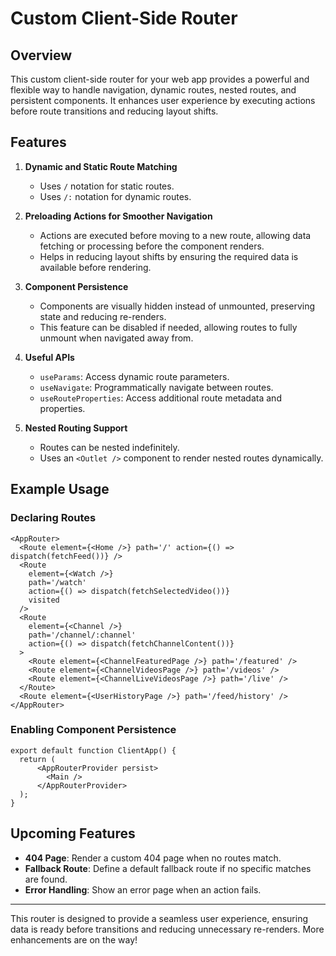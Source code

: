 # Custom Client-Side Router

## Overview
This custom client-side router for your web app provides a powerful and flexible way to handle navigation, dynamic routes, nested routes, and persistent components. It enhances user experience by executing actions before route transitions and reducing layout shifts.

## Features

1. **Dynamic and Static Route Matching**
   - Uses `/` notation for static routes.
   - Uses `/:` notation for dynamic routes.
   
2. **Preloading Actions for Smoother Navigation**
   - Actions are executed before moving to a new route, allowing data fetching or processing before the component renders.
   - Helps in reducing layout shifts by ensuring the required data is available before rendering.
   
3. **Component Persistence**
   - Components are visually hidden instead of unmounted, preserving state and reducing re-renders.
   - This feature can be disabled if needed, allowing routes to fully unmount when navigated away from.

4. **Useful APIs**
   - `useParams`: Access dynamic route parameters.
   - `useNavigate`: Programmatically navigate between routes.
   - `useRouteProperties`: Access additional route metadata and properties.

5. **Nested Routing Support**
   - Routes can be nested indefinitely.
   - Uses an `<Outlet />` component to render nested routes dynamically.

## Example Usage

### Declaring Routes
```tsx
<AppRouter>
  <Route element={<Home />} path='/' action={() => dispatch(fetchFeed())} />
  <Route
    element={<Watch />}
    path='/watch'
    action={() => dispatch(fetchSelectedVideo())}
    visited
  />
  <Route
    element={<Channel />}
    path='/channel/:channel'
    action={() => dispatch(fetchChannelContent())}
  >
    <Route element={<ChannelFeaturedPage />} path='/featured' />
    <Route element={<ChannelVideosPage />} path='/videos' />
    <Route element={<ChannelLiveVideosPage />} path='/live' />
  </Route>
  <Route element={<UserHistoryPage />} path='/feed/history' />
</AppRouter>
```

### Enabling Component Persistence
```tsx
export default function ClientApp() {
  return (
      <AppRouterProvider persist>
        <Main />
      </AppRouterProvider>
  );
}
```

## Upcoming Features
- **404 Page**: Render a custom 404 page when no routes match.
- **Fallback Route**: Define a default fallback route if no specific matches are found.
- **Error Handling**: Show an error page when an action fails.

---

This router is designed to provide a seamless user experience, ensuring data is ready before transitions and reducing unnecessary re-renders. More enhancements are on the way!

